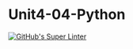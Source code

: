 # Unit4-04-Python
[![GitHub's Super Linter](README.md/../../../workflows/Mr%20Coxall's%20Super%20Linter/badge.svg)](README.md/../../../actions)
